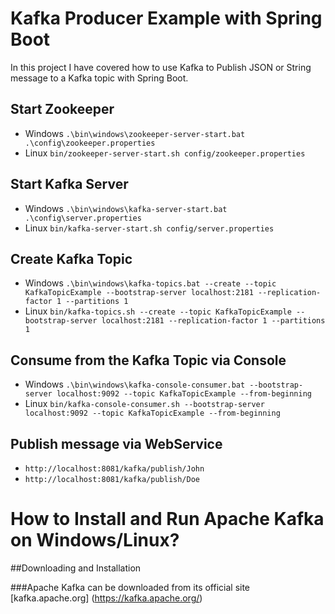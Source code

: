 # Kafka Producer Example with Spring Boot

In this project I have covered how to use Kafka to Publish JSON or String message to a Kafka topic with Spring Boot.

## Start Zookeeper
- Windows `.\bin\windows\zookeeper-server-start.bat .\config\zookeeper.properties`
- Linux `bin/zookeeper-server-start.sh config/zookeeper.properties`

## Start Kafka Server
- Windows `.\bin\windows\kafka-server-start.bat .\config\server.properties`
- Linux `bin/kafka-server-start.sh config/server.properties`

## Create Kafka Topic
- Windows `.\bin\windows\kafka-topics.bat --create --topic KafkaTopicExample --bootstrap-server localhost:2181 --replication-factor 1 --partitions 1`
- Linux `bin/kafka-topics.sh --create --topic KafkaTopicExample --bootstrap-server localhost:2181 --replication-factor 1 --partitions 1 `

## Consume from the Kafka Topic via Console
- Windows `.\bin\windows\kafka-console-consumer.bat --bootstrap-server localhost:9092 --topic KafkaTopicExample --from-beginning`
- Linux `bin/kafka-console-consumer.sh --bootstrap-server localhost:9092 --topic KafkaTopicExample --from-beginning`

## Publish message via WebService
- `http://localhost:8081/kafka/publish/John`
- `http://localhost:8081/kafka/publish/Doe`

# How to Install and Run Apache Kafka on Windows/Linux?

##Downloading and Installation

###Apache Kafka can be downloaded from its official site [kafka.apache.org] (https://kafka.apache.org/)
